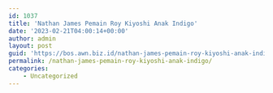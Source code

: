 ```yaml
---
id: 1037
title: 'Nathan James Pemain Roy Kiyoshi Anak Indigo'
date: '2023-02-21T04:00:14+00:00'
author: admin
layout: post
guid: 'https://bos.awn.biz.id/nathan-james-pemain-roy-kiyoshi-anak-indigo/'
permalink: /nathan-james-pemain-roy-kiyoshi-anak-indigo/
categories:
    - Uncategorized
---
```


